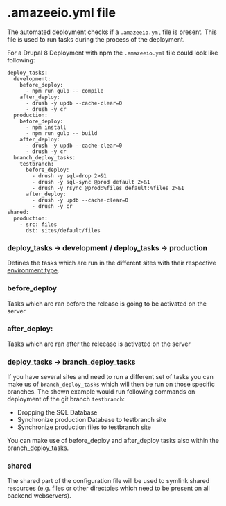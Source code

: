 # .amazeeio.yml file

The automated deployment checks if a `.amazeeio.yml` file is present. This file is used to run tasks during the process of the deployment.

For a Drupal 8 Deployment with npm the `.amazeeio.yml` file could look like following:

```
deploy_tasks:
  development:
    before_deploy:
      - npm run gulp -- compile
    after_deploy:
      - drush -y updb --cache-clear=0
      - drush -y cr
  production:
    before_deploy:
      - npm install
      - npm run gulp -- build
    after_deploy:
      - drush -y updb --cache-clear=0
      - drush -y cr
  branch_deploy_tasks:
    testbranch:
      before_deploy:
        - drush -y sql-drop 2>&1
        - drush -y sql-sync @prod default 2>&1
        - drush -y rsync @prod:%files default:%files 2>&1
      after_deploy:
        - drush -y updb --cache-clear=0
        - drush -y cr
shared:
  production:
    - src: files
      dst: sites/default/files
```

### deploy_tasks  → development / deploy_tasks → production
Defines the tasks which are run in the different sites with their respective [environment type](environment_type.md).

### before_deploy
Tasks which are ran before the release is going to be activated on the server

### after_deploy:
Tasks which are ran after the releease is activated on the server

### deploy_tasks → branch_deploy_tasks
If you have several sites and need to run a different set of tasks you can make us of `branch_deploy_tasks` which will then be run on those specific branches. The shown example would run following commands on deployment of the git branch `testbranch`:

  - Dropping the SQL Database
  - Synchronize production Database to testbranch site
  - Synchronize production files to testbranch site

You can make use of before_deploy and after_deploy tasks also within the branch_deploy_tasks.

### shared
The shared part of the configuration file will be used to symlink shared resources (e.g. files or other directoies which need to be present on all backend webservers).
